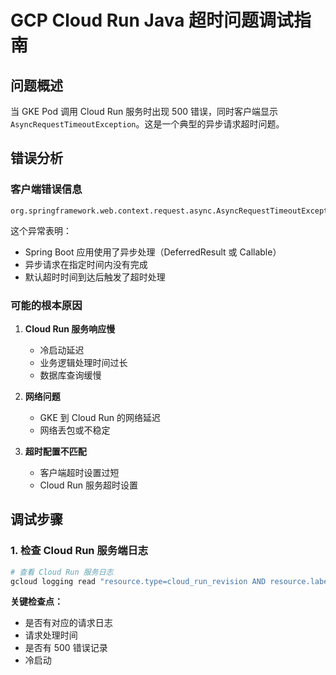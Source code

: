 # GCP Cloud Run Java 超时问题调试指南

## 问题概述

当 GKE Pod 调用 Cloud Run 服务时出现 500 错误，同时客户端显示 `AsyncRequestTimeoutException`。这是一个典型的异步请求超时问题。

## 错误分析

### 客户端错误信息
```
org.springframework.web.context.request.async.AsyncRequestTimeoutException
```

这个异常表明：
- Spring Boot 应用使用了异步处理（DeferredResult 或 Callable）
- 异步请求在指定时间内没有完成
- 默认超时时间到达后触发了超时处理

### 可能的根本原因

1. **Cloud Run 服务响应慢**
   - 冷启动延迟
   - 业务逻辑处理时间过长
   - 数据库查询缓慢

2. **网络问题**
   - GKE 到 Cloud Run 的网络延迟
   - 网络丢包或不稳定

3. **超时配置不匹配**
   - 客户端超时设置过短
   - Cloud Run 服务超时设置

## 调试步骤

### 1. 检查 Cloud Run 服务端日志

```bash
# 查看 Cloud Run 服务日志
gcloud logging read "resource.type=cloud_run_revision AND resource.labels.service_name=YOUR_SERVICE_NAME" --limit=50 --format="table(timestamp,severity,textPayload)"
```

**关键检查点：**
- 是否有对应的请求日志
- 请求处理时间
- 是否有 500 错误记录
- 冷启动